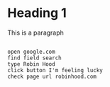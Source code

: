 
# Heading 1


This is a paragraph


```testmd

open google.com
find field search
type Robin Hood
click button I'm feeling lucky
check page url robinhood.com

```